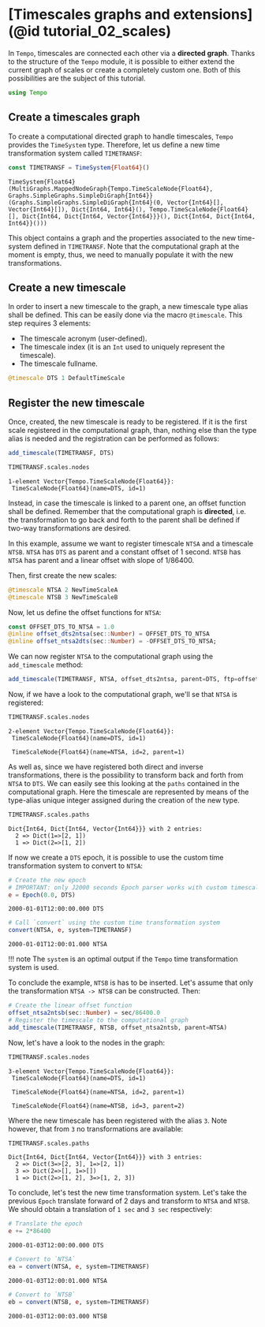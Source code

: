 # [Timescales graphs and extensions](@id tutorial_02_scales)

In `Tempo`, timescales are connected each other via a **directed graph**. Thanks to the 
structure of the `Tempo` module, it is possible to either extend the current graph of 
scales or create a completely custom one. Both of this possibilities are the subject of 
this tutorial.


```julia
using Tempo
```

## Create a timescales graph

To create a computational directed graph to handle timescales, `Tempo` provides the `TimeSystem`
type. Therefore, let us define a new time transformation system called `TIMETRANSF`:


```julia
const TIMETRANSF = TimeSystem{Float64}()
```

    TimeSystem{Float64}(MultiGraphs.MappedNodeGraph{Tempo.TimeScaleNode{Float64}, Graphs.SimpleGraphs.SimpleDiGraph{Int64}}(Graphs.SimpleGraphs.SimpleDiGraph{Int64}(0, Vector{Int64}[], Vector{Int64}[]), Dict{Int64, Int64}(), Tempo.TimeScaleNode{Float64}[], Dict{Int64, Dict{Int64, Vector{Int64}}}(), Dict{Int64, Dict{Int64, Int64}}()))


This object contains a graph and the properties associated to the new time-system defined in
`TIMETRANSF`. Note that the computational graph at the moment is empty, thus, we need to 
manually populate it with the new transformations.

## Create a new timescale

In order to insert a new timescale to the graph, a new timescale type alias shall be defined.
This can be easily done via the macro `@timescale`. This step requires 3 elements:
- The timescale acronym (user-defined).
- The timescale index (it is an `Int` used to uniquely represent the timescale).
- The timescale fullname.


```julia
@timescale DTS 1 DefaultTimeScale
```

## Register the new timescale

Once, created, the new timescale is ready to be registered. If it is the first scale registered
in the computational graph, than, nothing else than the type alias is needed and the 
registration can be performed as follows:


```julia
add_timescale(TIMETRANSF, DTS)
```


```julia
TIMETRANSF.scales.nodes
```

    1-element Vector{Tempo.TimeScaleNode{Float64}}:
     TimeScaleNode{Float64}(name=DTS, id=1)



Instead, in case the timescale is linked to a parent one, an offset function shall be defined.
Remember that the computational graph is **directed**, i.e. the transformation to go back and 
forth to the parent shall be defined if two-way transformations are desired.

In this example, assume we want to register timescale `NTSA` and a timescale `NTSB`. 
`NTSA` has `DTS` as parent and a constant offset of 1 second. `NTSB` has `NTSA` has parent 
and a linear offset with slope of 1/86400.

Then, first create the new scales:


```julia
@timescale NTSA 2 NewTimeScaleA
@timescale NTSB 3 NewTimeScaleB
```

Now, let us define the offset functions for `NTSA`:


```julia
const OFFSET_DTS_TO_NTSA = 1.0
@inline offset_dts2ntsa(sec::Number) = OFFSET_DTS_TO_NTSA
@inline offset_ntsa2dts(sec::Number) = -OFFSET_DTS_TO_NTSA;
```

We can now register `NTSA` to the computational graph using the `add_timescale` method:


```julia
add_timescale(TIMETRANSF, NTSA, offset_dts2ntsa, parent=DTS, ftp=offset_ntsa2dts)
```

Now, if we have a look to the computational graph, we'll se that `NTSA` is registered:


```julia
TIMETRANSF.scales.nodes
```

    2-element Vector{Tempo.TimeScaleNode{Float64}}:
     TimeScaleNode{Float64}(name=DTS, id=1)
    
     TimeScaleNode{Float64}(name=NTSA, id=2, parent=1)



As well as, since we have registered both direct and inverse transformations, there is the 
possibility to transform back and forth from `NTSA` to `DTS`. We can easily see this looking
at the `paths` contained in the computational graph. Here the timescale are represented by means
of the type-alias unique integer assigned during the creation of the new type. 


```julia
TIMETRANSF.scales.paths
```

    Dict{Int64, Dict{Int64, Vector{Int64}}} with 2 entries:
      2 => Dict(1=>[2, 1])
      1 => Dict(2=>[1, 2])


If now we create a `DTS` epoch, it is possible to use the custom time transformation system
to convert to `NTSA`:


```julia
# Create the new epoch 
# IMPORTANT: only J2000 seconds Epoch parser works with custom timescales.
e = Epoch(0.0, DTS)
```

    2000-01-01T12:00:00.000 DTS



```julia
# Call `convert` using the custom time transformation system 
convert(NTSA, e, system=TIMETRANSF)
```

    2000-01-01T12:00:01.000 NTSA


!!! note
    The `system` is an optimal output if the `Tempo` time transformation system is used.

To conclude the example, `NTSB` is has to be inserted. Let's assume that only the transformation
`NTSA -> NTSB` can be constructed. Then: 


```julia
# Create the linear offset function
offset_ntsa2ntsb(sec::Number) = sec/86400.0
# Register the timescale to the computational graph
add_timescale(TIMETRANSF, NTSB, offset_ntsa2ntsb, parent=NTSA)
```

Now, let's have a look to the nodes in the graph:


```julia
TIMETRANSF.scales.nodes
```

    3-element Vector{Tempo.TimeScaleNode{Float64}}:
     TimeScaleNode{Float64}(name=DTS, id=1)
    
     TimeScaleNode{Float64}(name=NTSA, id=2, parent=1)
    
     TimeScaleNode{Float64}(name=NTSB, id=3, parent=2)



Where the new timescale has been registered with the alias `3`. Note however, that from `3` no
transformations are available:


```julia
TIMETRANSF.scales.paths
```

    Dict{Int64, Dict{Int64, Vector{Int64}}} with 3 entries:
      2 => Dict(3=>[2, 3], 1=>[2, 1])
      3 => Dict(2=>[], 1=>[])
      1 => Dict(2=>[1, 2], 3=>[1, 2, 3])


To conclude, let's test the new time transformation system. Let's take the previous `Epoch` 
translate forward of 2 days and transform to `NTSA` and `NTSB`. We should obtain a translation
of `1 sec` and `3 sec` respectively:


```julia
# Translate the epoch
e += 2*86400
```

    2000-01-03T12:00:00.000 DTS



```julia
# Convert to `NTSA`
ea = convert(NTSA, e, system=TIMETRANSF)
```

    2000-01-03T12:00:01.000 NTSA



```julia
# Convert to `NTSB`
eb = convert(NTSB, e, system=TIMETRANSF)
```

    2000-01-03T12:00:03.000 NTSB

